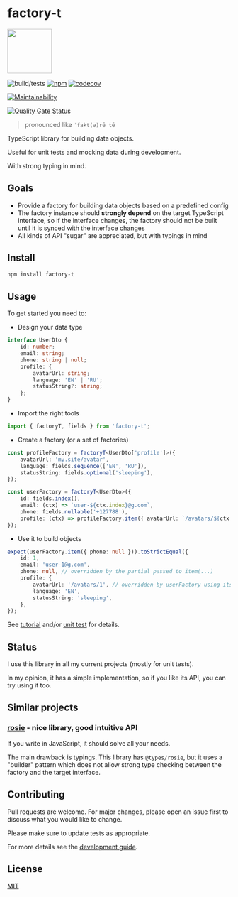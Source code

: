 # factory-t

<img height="100px" src="docs/factory-t-logo.svg"><br>

![build/tests](https://github.com/rodmax/factory-t/workflows/build/tests/badge.svg)
[![npm](https://img.shields.io/npm/v/factory-t)](https://www.npmjs.com/package/factory-t)
[![codecov](https://codecov.io/gh/rodmax/factory-t/branch/main/graph/badge.svg)](https://codecov.io/gh/rodmax/factory-t)

[![Maintainability](https://api.codeclimate.com/v1/badges/87b64b59dc920192622d/maintainability)](https://codeclimate.com/github/rodmax/factory-t/maintainability)

[![Quality Gate Status](https://sonarcloud.io/api/project_badges/measure?project=rodmax_factory-t&metric=alert_status)](https://sonarcloud.io/summary/new_code?id=rodmax_factory-t)

> pronounced like `ˈfakt(ə)rē tē`

TypeScript library for building data objects.

Useful for unit tests and mocking data during development.

With strong typing in mind.

## Goals

- Provide a factory for building data objects based on a predefined config
- The factory instance should **strongly depend** on the target TypeScript
    interface, so if the interface changes, the factory should not be built until it
    is synced with the interface changes
- All kinds of API "sugar" are appreciated, but with typings in mind

## Install

```bash
npm install factory-t
```

## Usage

To get started you need to:

- Design your data type
<!-- embedme ./src/tests/readme-snippets.test.ts#L6-L15-->

```ts
interface UserDto {
    id: number;
    email: string;
    phone: string | null;
    profile: {
        avatarUrl: string;
        language: 'EN' | 'RU';
        statusString?: string;
    };
}
```

- Import the right tools
<!-- embedme ./src/tests/readme-snippets.test.ts#L1-L1-->

```ts
import { factoryT, fields } from 'factory-t';
```

- Create a factory (or a set of factories)
<!-- embedme ./src/tests/readme-snippets.test.ts#L17-L28-->

```ts
const profileFactory = factoryT<UserDto['profile']>({
    avatarUrl: 'my.site/avatar',
    language: fields.sequence(['EN', 'RU']),
    statusString: fields.optional('sleeping'),
});

const userFactory = factoryT<UserDto>({
    id: fields.index(),
    email: (ctx) => `user-${ctx.index}@g.com`,
    phone: fields.nullable('+127788'),
    profile: (ctx) => profileFactory.item({ avatarUrl: `/avatars/${ctx.index}` }),
});
```

- Use it to build objects

<!-- embedme ./src/tests/readme-snippets.test.ts#L30-L39-->

```ts
expect(userFactory.item({ phone: null })).toStrictEqual({
    id: 1,
    email: 'user-1@g.com',
    phone: null, // overridden by the partial passed to item(...)
    profile: {
        avatarUrl: '/avatars/1', // overridden by userFactory using its index
        language: 'EN',
        statusString: 'sleeping',
    },
});
```

See [tutorial](./docs/tutorial.md) and/or
[unit test](./src/tests/factory-t.test.ts) for details.

## Status

I use this library in all my current projects (mostly for unit tests).

In my opinion, it has a simple implementation, so if you like its API, you can
try using it too.

## Similar projects

### [rosie](https://github.com/rosiejs/rosie) - nice library, good intuitive API

If you write in JavaScript, it should solve all your needs.

The main drawback is typings. This library has `@types/rosie`, but it uses a
"builder" pattern which does not allow strong type checking between the factory
and the target interface.

## Contributing

Pull requests are welcome. For major changes, please open an issue first to
discuss what you would like to change.

Please make sure to update tests as appropriate.

For more details see the [development guide](DEVELOPMENT.md).

## License

[MIT](https://choosealicense.com/licenses/mit/)
